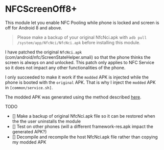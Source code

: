 # NFCScreenOff8+

This module let you enable NFC Pooling while phone is locked and screen is off for Android 8 and above.

> Please make a backup of your original NfcNci.apk with `adb pull /system/app/NfcNci/NfcNci.apk` before installing this module.

I have patched the original `NfcNci.apk` (com/android/nfc/ScreenStateHelper.smali) so that the phone thinks the screen is always on and unlocked. This patch only applies to NFC Service so it does not impact any other functionalities of the phone.

I only succeeded to make it work if the `modded` APK is injected while the phone is booted with the `original` APK. That is why I inject the `modded` APK in `[common/service.sh]`.

The modded APK was generated using the method described [here](https://github.com/lapwat/NfcScreenOffPie).

TODO
- [] Make a backup of original NfcNci.apk file so it can be restored when the the user uninstalls the module
- [] Test on other phones (will a different framework-res.apk impact the generated APK?)
- [] Decompile and recompile the host NfcNci.apk file rather than copying my modded APK